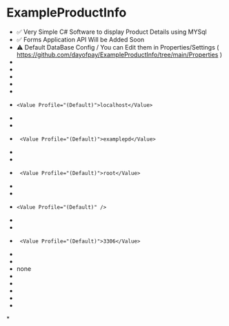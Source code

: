 # ExampleProductInfo
 * ✅ Very Simple C# Software to display Product Details using MYSql
*  ✅ Forms Application API Will be Added Soon
*  ⚠️ Default DataBase Config / You can Edit them in Properties/Settings ( https://github.com/dayofpay/ExampleProductInfo/tree/main/Properties )
* <?xml version='1.0' encoding='utf-8'?>
* <SettingsFile xmlns="http://schemas.microsoft.com/VisualStudio/2004/01/settings" CurrentProfile="(Default)" GeneratedClassNamespace="ExampleProductInfo.Properties" GeneratedClassName="Settings">
*  <Profiles />
 * <Settings>
*    <Setting Name="server" Type="System.String" Scope="User">
 *     <Value Profile="(Default)">localhost</Value>
*    </Setting>
*    <Setting Name="database" Type="System.String" Scope="User">
*      <Value Profile="(Default)">examplepd</Value>
*    </Setting>
*    <Setting Name="username" Type="System.String" Scope="User">
*      <Value Profile="(Default)">root</Value>
*    </Setting>
*    <Setting Name="password" Type="System.String" Scope="User">
 *     <Value Profile="(Default)" />
 *   </Setting>
*   <Setting Name="port" Type="System.String" Scope="User">
*      <Value Profile="(Default)">3306</Value>
 *   </Setting>
  *  <Setting Name="ssl" Type="System.String" Scope="User">
   *   <Value Profile="(Default)">none</Value>
  *  </Setting>
 *   <Setting Name="Setting" Type="System.String" Scope="User">
  *    <Value Profile="(Default)" />
 *   </Setting>
 * </Settings>
*</SettingsFile>
